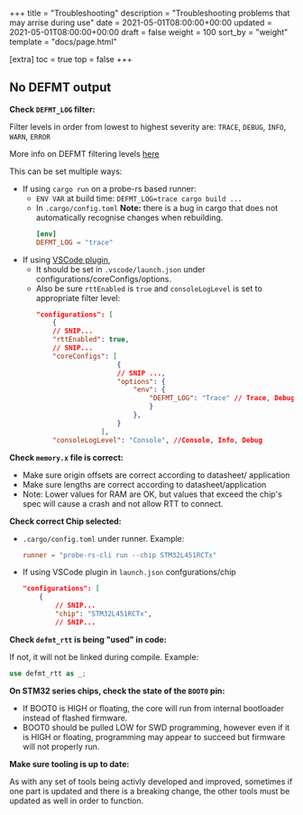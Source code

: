 +++
title = "Troubleshooting"
description = "Troubleshooting problems that may arrise during use"
date = 2021-05-01T08:00:00+00:00
updated = 2021-05-01T08:00:00+00:00
draft = false
weight = 100
sort_by = "weight"
template = "docs/page.html"

[extra]
toc = true
top = false
+++

## No DEFMT output

**Check `DEFMT_LOG` filter:**

Filter levels in order from lowest to highest severity are: `TRACE`, `DEBUG`, `INFO`, `WARN`, `ERROR`

More info on DEFMT filtering levels [here](https://defmt.ferrous-systems.com/filtering.html)

This can be set multiple ways:
- If using `cargo run` on a probe-rs based runner:
  - `ENV VAR` at build time: `DEFMT_LOG=trace cargo build ...`
  - In `.cargo/config.toml` **Note:** there is a bug in cargo that does not automatically recognise changes when rebuilding.
    ```toml
    [env]
    DEFMT_LOG = "trace"
    ```
- If using [VSCode plugin](https://probe.rs/docs/tools/vscode/), 
  - It should be set in `.vscode/launch.json` under configurations/coreConfigs/options. 
  - Also be sure `rttEnabled` is `true` and `consoleLogLevel` is set to appropriate filter level:
    ```json
    "configurations": [
        {
        // SNIP...
        "rttEnabled": true,
        // SNIP...
        "coreConfigs": [
                        {
                        // SNIP ...,
                        "options": {
                            "env": {
                                "DEFMT_LOG": "Trace" // Trace, Debug, Info, Warn, Error
                                }
                            },
                        }
                    ],
        "consoleLogLevel": "Console", //Console, Info, Debug
    ```


**Check `memory.x` file is correct:**

- Make sure origin offsets are correct according to datasheet/ application
- Make sure lengths are correct according to datasheet/application
- Note: Lower values for RAM are OK, but values that exceed the chip's spec will cause a crash and not allow RTT to connect.


**Check correct Chip selected:**

- `.cargo/config.toml` under runner. Example:
    ``` toml
    runner = "probe-rs-cli run --chip STM32L451RCTx"
    ```
- If using VSCode plugin in `launch.json` confgurations/chip
    ```json
    "configurations": [
        {
            // SNIP...
            "chip": "STM32L451RCTx",
            // SNIP...
    ```

**Check `defmt_rtt` is being "used" in code:**

If not, it will not be linked during compile. Example: 
```rust 
use defmt_rtt as _;
```

**On STM32 series chips, check the state of the `BOOT0` pin:**

- If BOOT0 is HIGH or floating, the core will run from internal bootloader instead of flashed firmware.
- BOOT0 should be pulled LOW for SWD programming, however even if it is HIGH or floating, programming may appear to succeed but firmware will not properly run.

**Make sure tooling is up to date:**

As with any set of tools being activly developed and improved, sometimes if one part is updated and there is a breaking change, the other tools must be updated as well in order to function.